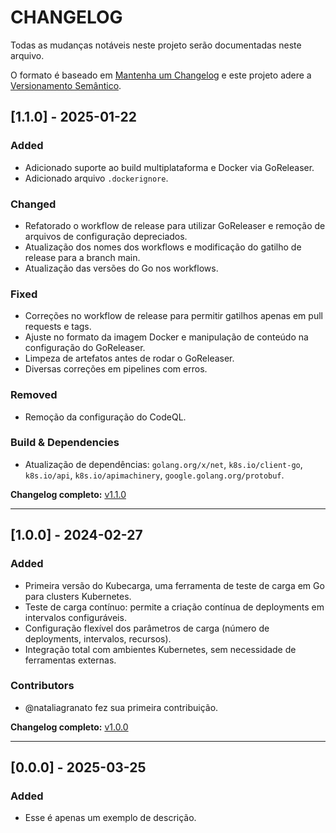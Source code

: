 # CHANGELOG

Todas as mudanças notáveis ​​neste projeto serão documentadas neste arquivo.

O formato é baseado em [Mantenha um Changelog](https://keepachangelog.com/pt-BR/1.1.0/)
e este projeto adere a [Versionamento Semântico](https://semver.org/lang/pt-BR/).

<!--
## [Unreleased] - yyyy-mm-dd

Here we write upgrading notes for brands. It's a team effort to make them as
straightforward as possible.

### Added

### Changed

### Fixed

### Breaking Changes
-->

## [1.1.0] - 2025-01-22

### Added
- Adicionado suporte ao build multiplataforma e Docker via GoReleaser.
- Adicionado arquivo `.dockerignore`.

### Changed
- Refatorado o workflow de release para utilizar GoReleaser e remoção de arquivos de configuração depreciados.
- Atualização dos nomes dos workflows e modificação do gatilho de release para a branch main.
- Atualização das versões do Go nos workflows.

### Fixed
- Correções no workflow de release para permitir gatilhos apenas em pull requests e tags.
- Ajuste no formato da imagem Docker e manipulação de conteúdo na configuração do GoReleaser.
- Limpeza de artefatos antes de rodar o GoReleaser.
- Diversas correções em pipelines com erros.

### Removed
- Remoção da configuração do CodeQL.

### Build & Dependencies
- Atualização de dependências: `golang.org/x/net`, `k8s.io/client-go`, `k8s.io/api`, `k8s.io/apimachinery`, `google.golang.org/protobuf`.

**Changelog completo:** [v1.1.0](https://github.com/Tech-Preta/kubecarga/releases/tag/v1.1.0)

---

## [1.0.0] - 2024-02-27

### Added
- Primeira versão do Kubecarga, uma ferramenta de teste de carga em Go para clusters Kubernetes.
- Teste de carga contínuo: permite a criação contínua de deployments em intervalos configuráveis.
- Configuração flexível dos parâmetros de carga (número de deployments, intervalos, recursos).
- Integração total com ambientes Kubernetes, sem necessidade de ferramentas externas.

### Contributors
- @nataliagranato fez sua primeira contribuição.

**Changelog completo:** [v1.0.0](https://github.com/Tech-Preta/kubecarga/releases/tag/v1.0.0)

---

## [0.0.0] - 2025-03-25

### Added
- Esse é apenas um exemplo de descrição.
